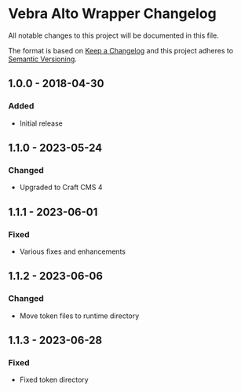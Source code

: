 # Vebra Alto Wrapper Changelog

All notable changes to this project will be documented in this file.

The format is based on [Keep a Changelog](http://keepachangelog.com/) and this project adheres to [Semantic Versioning](http://semver.org/).

## 1.0.0 - 2018-04-30
### Added
- Initial release

## 1.1.0 - 2023-05-24
### Changed
- Upgraded to Craft CMS 4

## 1.1.1 - 2023-06-01
### Fixed
- Various fixes and enhancements

## 1.1.2 - 2023-06-06
### Changed
- Move token files to runtime directory

## 1.1.3 - 2023-06-28
### Fixed
- Fixed token directory